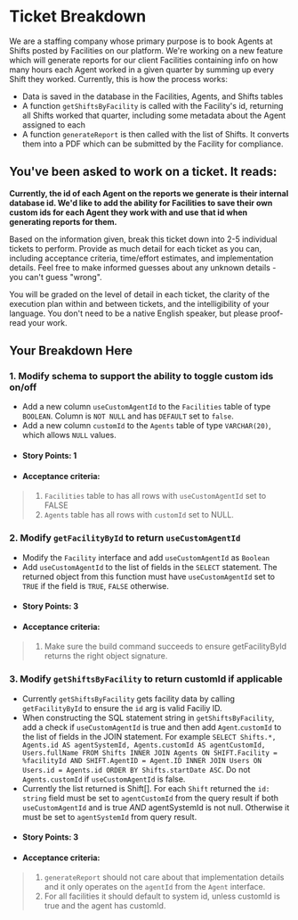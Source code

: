 # Ticket Breakdown
We are a staffing company whose primary purpose is to book Agents at Shifts posted by Facilities on our platform. We're working on a new feature which will generate reports for our client Facilities containing info on how many hours each Agent worked in a given quarter by summing up every Shift they worked. Currently, this is how the process works:

- Data is saved in the database in the Facilities, Agents, and Shifts tables
- A function `getShiftsByFacility` is called with the Facility's id, returning all Shifts worked that quarter, including some metadata about the Agent assigned to each
- A function `generateReport` is then called with the list of Shifts. It converts them into a PDF which can be submitted by the Facility for compliance.

## You've been asked to work on a ticket. It reads:

**Currently, the id of each Agent on the reports we generate is their internal database id. We'd like to add the ability for Facilities to save their own custom ids for each Agent they work with and use that id when generating reports for them.**


Based on the information given, break this ticket down into 2-5 individual tickets to perform. Provide as much detail for each ticket as you can, including acceptance criteria, time/effort estimates, and implementation details. Feel free to make informed guesses about any unknown details - you can't guess "wrong".


You will be graded on the level of detail in each ticket, the clarity of the execution plan within and between tickets, and the intelligibility of your language. You don't need to be a native English speaker, but please proof-read your work.

## Your Breakdown Here
### 1. Modify schema to support the ability to toggle custom ids on/off
- Add a new column `useCustomAgentId` to the `Facilities` table of type `BOOLEAN`. Column is `NOT NULL` and has `DEFAULT` set to `false`.
- Add a new column `customId` to the `Agents` table of type `VARCHAR(20)`, which allows `NULL` values.
- #### Story Points: 1
- #### Acceptance criteria:
>1. `Facilities` table to has all rows with `useCustomAgentId` set to FALSE
>2. `Agents` table has all  rows with `customId` set to NULL.


### 2. Modify `getFacilityById` to return `useCustomAgentId`
- Modify the `Facility` interface and add `useCustomAgentId` as `Boolean`
- Add `useCustomAgentId` to the list of fields in the `SELECT` statement. The returned object from this function must have `useCustomAgentId` set to `TRUE` if the field is `TRUE`, `FALSE` otherwise.
- #### Story Points: 3
- #### Acceptance criteria:
> 1. Make sure the build command succeeds to ensure getFacilityById returns the right object signature.


### 3. Modify `getShiftsByFacility` to return customId if applicable
- Currently `getShiftsByFacility` gets facility data by calling `getFacilityById` to ensure the `id` arg is valid Faciliy ID.
- When constructing the SQL statement string in `getShiftsByFacility`, add a check if `useCustomAgentId` is true and then add `Agent`.`customId` to the list of fields in the JOIN statement. For example
`SELECT Shifts.*, Agents.id AS agentSystemId, Agents.customId AS agentCustomId, Users.fullName FROM Shifts INNER JOIN Agents ON SHIFT.Facility = %facilityId AND SHIFT.AgentID = Agent.ID INNER JOIN Users ON Users.id = Agents.id ORDER BY Shifts.startDate ASC`. Do not `Agents.customId` if `useCustomAgentId` is false.
- Currently the list returned is Shift[]. For each `Shift` returned the `id: string` field must be set to `agentCustomId` from the query result if both `useCustomAgentId` and is true *AND* agentSystemId is not null. Otherwise it must be set to `agentSystemId` from query result.
- #### Story Points: 3
- #### Acceptance criteria:
> 1. `generateReport` should not care about that implementation details and it only operates on the `agentId` from the `Agent` interface.
> 2. For all facilities it should default to system id, unless customId is true and the agent has customId.
